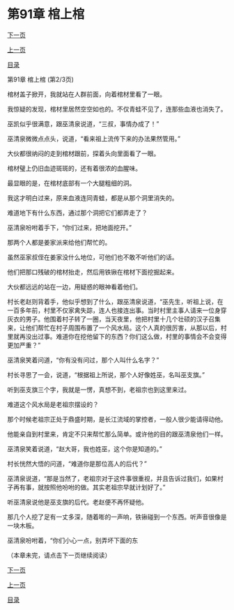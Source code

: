 <h1>第91章   棺上棺</h1>
            <div><p><a href="./272_%E7%AC%AC91%E7%AB%A0_%E6%A3%BA%E4%B8%8A%E6%A3%BA.md">下一页</a></p><p><a href="./270_%E7%AC%AC91%E7%AB%A0_%E6%A3%BA%E4%B8%8A%E6%A3%BA.md">上一页</a></p><p><a href="../">目录</a></p></div>
            <div><p>第91章   棺上棺 (第2/3页)</p><p>棺材盖子掀开，我就站在人群前面，向着棺材里看了一眼。</p><p>我惊疑的发现，棺材里居然空空如也的。不仅青蛙不见了，连那些血液也消失了。</p><p>巫凯似乎很满意，跟巫清泉说道，“三叔，事情办成了！”</p><p>巫清泉微微点点头，说道，“看来祖上流传下来的办法果然管用。”</p><p>大伙都很纳闷的走到棺材跟前，探着头向里面看了一眼。</p><p>棺材璧上仍旧血迹斑斑的，还有着很浓的血腥味。</p><p>最显眼的是，在棺材底部有一个大腿粗细的洞。</p><p>我这才明白过来，原来血液连同青蛙，都是从那个洞里消失的。</p><p>难道地下有什么东西，通过那个洞把它们都弄走了？</p><p>巫清泉吩咐着手下，“你们过来，把地面挖开。”</p><p>那两个人都是姜家派来给他们帮忙的。</p><p>虽然巫家叔侄在姜家没什么地位，可他们也不敢不听他们的话。</p><p>他们把那口残破的棺材抬走，然后用铁锹在棺材下面挖掘起来。</p><p>大伙都远远的站在一边，用疑惑的眼神看着他们。</p><p>村长老赵则背着手，他似乎想到了什么，跟巫清泉说道，“巫先生，听祖上说，在一百多年前，村里不仅家禽失踪，连人也接连出事。当时村里主事人请来一位身穿灰衣的男子。他围着村子转了一圈，当天夜里，他把村里十几个壮硕的汉子召集来，让他们帮忙在村子周围布置了一个风水局。这个人真的很厉害，从那以后，村里就再没出过事。难道你在挖他留下的东西？你们这么做，村里的事情会不会变得更加严重？”</p><p>巫清泉笑着问道，“你有没有问过，那个人叫什么名字？”</p><p>村长寻思了一会，说道，“根据祖上所说，那个人好像姓巫，名叫巫支旗。”</p><p>听到巫支旗三个字，我就是一愣，真想不到，老祖宗也到这里来过。</p><p>难道这个风水局是老祖宗摆设的？</p><p>那个时候老祖宗正处于鼎盛时期，是长江流域的掌控者，一般人很少能请得动他。</p><p>他能亲自到村里来，肯定不只来帮忙那么简单。或许他的目的跟巫清泉他们一样。</p><p>巫清泉笑着说道，“赵大哥，我也姓巫，这个你是知道的。”</p><p>村长恍然大悟的问道，“难道你是那位高人的后代？”</p><p>巫清泉说道，“那是当然了，老祖宗对于这件事很重视，并且告诉过我们，如果村子再有事，就按照他吩咐的做。其实老祖宗早就计划好了。”</p><p>听巫清泉说他是巫支旗的后代。老赵便不再怀疑他。</p><p>那几个人挖了足有一丈多深，随着嘭的一声响，铁锹碰到一个东西。听声音很像是一块木板。</p><p>巫清泉吩咐着，“你们小心一点，别弄坏下面的东</p><p>（本章未完，请点击下一页继续阅读）</p></div>
            <div><p><a href="./272_%E7%AC%AC91%E7%AB%A0_%E6%A3%BA%E4%B8%8A%E6%A3%BA.md">下一页</a></p><p><a href="./270_%E7%AC%AC91%E7%AB%A0_%E6%A3%BA%E4%B8%8A%E6%A3%BA.md">上一页</a></p><p><a href="../">目录</a></p></div>